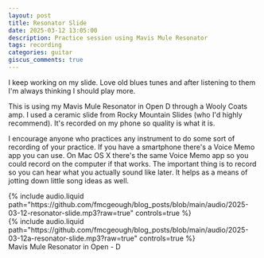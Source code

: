 ```yaml
---
layout: post
title: Resonator Slide
date: 2025-03-12 13:05:00
description: Practice session using Mavis Mule Resonator
tags: recording
categories: guitar
giscus_comments: true
---
```


I keep working on my slide. Love old blues tunes and after listening to them I'm always thinking I should play more.

This is using my Mavis Mule Resonator in Open D through a Wooly Coats amp. I used a ceramic slide from Rocky Mountain Slides (who I'd highly recommend). It's recorded on my phone so quality is what it is.

I encourage anyone who practices any instrument to do some sort of recording of your practice. If you have a smartphone there's a Voice Memo app you can use. On Mac OS X there's the same Voice Memo app so you could record on the computer if that works. The important thing is to record so you can hear what you actually sound like later. It helps as a means of jotting down little song ideas as well.

<div class="row mt-3">
    <div class="col-sm mt-3 mt-md-0">
        {% include audio.liquid path="https://github.com/fmcgeough/blog_posts/blob/main/audio/2025-03-12-resonator-slide.mp3?raw=true" controls=true %}
    </div>
    <div class="col-sm mt-3 mt-md-0">
        {% include audio.liquid path="https://github.com/fmcgeough/blog_posts/blob/main/audio/2025-03-12a-resonator-slide.mp3?raw=true" controls=true %}
    </div>
</div>
<div class="caption">
  Mavis Mule Resonator in Open - D
</div>
